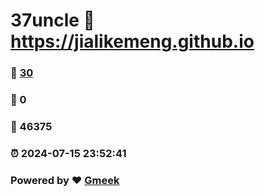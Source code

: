 # 37uncle :link: https://jialikemeng.github.io 
### :page_facing_up: [30](https://jialikemeng.github.io/tag.html) 
### :speech_balloon: 0 
### :hibiscus: 46375 
### :alarm_clock: 2024-07-15 23:52:41 
### Powered by :heart: [Gmeek](https://github.com/Meekdai/Gmeek)
